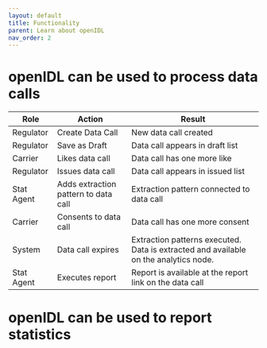 ```yaml
---
layout: default
title: Functionality
parent: Learn about openIDL
nav_order: 2
---
```

# openIDL can be used to process data calls

| Role | Action | Result |
|------|--------|--------|
| Regulator | Create Data Call | New data call created |
| Regulator | Save as Draft | Data call appears in draft list |
| Carrier | Likes data call | Data call has one more like |
| Regulator | Issues data call | Data call appears in issued list |
| Stat Agent | Adds extraction pattern to data call | Extraction pattern connected to data call |
| Carrier | Consents to data call | Data call has one more consent |
| System | Data call expires | Extraction patterns executed.  Data is extracted and available on the analytics node. |
| Stat Agent | Executes report | Report is available at the report link on the data call |

# openIDL can be used to report statistics
